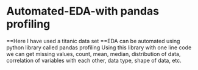 # Automated-EDA-with pandas profiling
==Here I have used a titanic data set
==EDA can be automated using python library called pandas profiling
Using this library with one line code we can get missing values, count, mean, median, distribution of data, correlation of variables with each other, data type, shape of data, etc.

